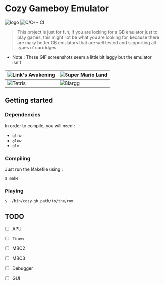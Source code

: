# Cozy Gameboy Emulator
![logo](logo.png) ![C/C++ CI](https://github.com/hazyuun/cozy-gb/workflows/C/C++%20CI/badge.svg?branch=master)

>This project is just for fun, if you are looking for a GB emulator just to play games, this might not be what you are looking for, because there are many better GB emulators that are well tested and supporting all types of cartridges.

* Note : These GIF screenshots seem a little bit laggy but the emulator isn't <br />

|![Link's Awakening](screenshots/TLoZ.gif)|![Super Mario Land](screenshots/SML.gif)|
|---|---|
|![Tetris](screenshots/TETRIS.gif)|![Blargg](screenshots/blargg.gif)|

## Getting started
### Dependencies
In order to compile, you will need :
* `glfw`
* `glew`
* `glm`
### Compiling
Just run the Makefile using :
```bash
$ make
```
### Playing
```bash
$ ./bin/cozy-gb path/to/the/rom
```


## TODO
- [ ] APU
- [ ] Timer
- [ ] MBC2
- [ ] MBC3
- [ ] Debugger
- [ ] GUI


